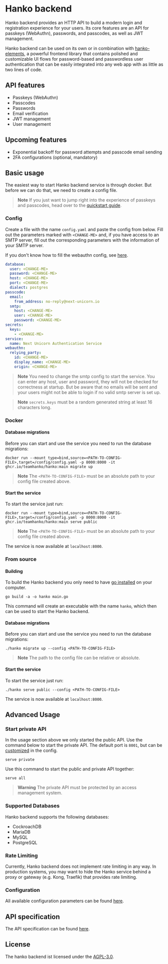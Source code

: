 # Hanko backend

Hanko backend provides an HTTP API to build a modern login and registration experience for your users. Its core features are an API for passkeys (WebAuthn), passwords, and passcodes, as well as JWT management.

Hanko backend can be used on its own or in combination with [hanko-elements](../elements), a powerful frontend library that contains polished and customizable UI flows for password-based and passwordless user authentication that can be easily integrated into any web app with as little as two lines of code.

## API features

- Passkeys (WebAuthn)
- Passcodes
- Passwords
- Email verification
- JWT management
- User management

## Upcoming features

- Exponential backoff for password attempts and passcode email sending
- 2FA configurations (optional, mandatory)

## Basic usage

The easiest way to start Hanko backend service is through docker. But before we can do that, we need to create a config file.

> **Note** If you just want to jump right into the experience of passkeys and passcodes, head over to the [quickstart guide](../README.md#quickstart).

### Config

Create a file with the name `config.yaml` and paste the config from below. Fill out the parameters marked with `<CHANGE-ME>` and, if you have access to an SMTP server, fill out the corresponding parameters with the information of your SMTP server.

If you don't know how to fill the webauthn config, see [here](./docs/Config.md#web-authentication).

```yaml
database:
  user: <CHANGE-ME>
  password: <CHANGE-ME>
  host: <CHANGE-ME>
  port: <CHANGE-ME>
  dialect: postgres
passcode:
  email:
    from_address: no-reply@next-unicorn.io
  smtp:
    host: <CHANGE-ME>
    user: <CHANGE-ME>
    password: <CHANGE-ME>
secrets:
  keys:
    - <CHANGE-ME>
service:
  name: Next Unicorn Authentication Service
webauthn:
  relying_party:
    id: <CHANGE-ME>
    display_name: <CHANGE-ME>
    origin: <CHANGE-ME>
```

> **Note** You need to change the smtp config to start the service. You can enter any host, user and password,
> they will not be checked for correctness at startup. But be aware that no emails will be sent
> and your users might not be able to login if no valid smtp server is set up.

> **Note** `secrets.keys` must be a random generated string at least 16 characters long.

### Docker

#### Database migrations

Before you can start and use the service you need to run the database migrations:

```shell
docker run --mount type=bind,source=<PATH-TO-CONFIG-FILE>,target=/config/config.yaml -p 8000:8000 -it ghcr.io/teamhanko/hanko:main migrate up
```

> **Note** The `<PATH-TO-CONFIG-FILE>` must be an absolute path to your config file created above.

#### Start the service

To start the service just run:

```shell
docker run --mount type=bind,source=<PATH-TO-CONFIG-FILE>,target=/config/config.yaml -p 8000:8000 -it ghcr.io/teamhanko/hanko:main serve public
```

> **Note** The `<PATH-TO-CONFIG-FILE>` must be an absolute path to your config file created above.

The service is now available at `localhost:8000`.

### From source

#### Building

To build the Hanko backend you only need to have [go installed](https://go.dev/doc/install) on your computer.

```shell
go build -a -o hanko main.go
```

This command will create an executable with the name `hanko`, which then can be used to start the Hanko backend.

#### Database migrations

Before you can start and use the service you need to run the database migrations:

```shell
./hanko migrate up --config <PATH-TO-CONFIG-FILE>
```

> **Note** The path to the config file can be relative or absolute.

#### Start the service

To start the service just run:

```shell
./hanko serve public --config <PATH-TO-CONFIG-FILE>
```

The service is now available at `localhost:8000`.

## Advanced Usage

### Start private API

In the usage section above we only started the public API. Use the command below to start the private API. The default
port is `8001`, but can be [customized](./docs/Config.md) in the config.

```shell
serve private
```

Use this command to start the public and private API together:

````shell
serve all
````

> **Warning** The private API must be protected by an access management system.

### Supported Databases

Hanko backend supports the following databases:
- CockroachDB
- MariaDB
- MySQL
- PostgreSQL

### Rate Limiting

Currently, Hanko backend does not implement rate limiting in any way. In production systems, you may want to hide the Hanko service
behind a proxy or gateway (e.g. Kong, Traefik) that provides rate limiting.

### Configuration

All available configuration parameters can be found [here](./docs/Config.md).

## API specification

The API specification can be found [here](https://docs.hanko.io/api).

## License
The hanko backend ist licensed under the [AGPL-3.0](LICENSE).
